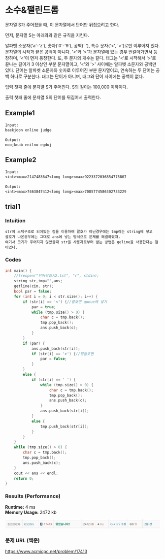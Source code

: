 # 소수&팰린드롬

문자열 S가 주어졌을 때, 이 문자열에서 단어만 뒤집으려고 한다.

먼저, 문자열 S는 아래와과 같은 규칙을 지킨다.

알파벳 소문자('a'-'z'), 숫자('0'-'9'), 공백(' '), 특수 문자('<', '>')로만 이루어져 있다.
문자열의 시작과 끝은 공백이 아니다.
'<'와 '>'가 문자열에 있는 경우 번갈아가면서 등장하며, '<'이 먼저 등장한다. 또, 두 문자의 개수는 같다.
태그는 '<'로 시작해서 '>'로 끝나는 길이가 3 이상인 부분 문자열이고, '<'와 '>' 사이에는 알파벳 소문자와 공백만 있다. 단어는 알파벳 소문자와 숫자로 이루어진 부분 문자열이고, 연속하는 두 단어는 공백 하나로 구분한다. 태그는 단어가 아니며, 태그와 단어 사이에는 공백이 없다.

입력
첫째 줄에 문자열 S가 주어진다. S의 길이는 100,000 이하이다.

출력
첫째 줄에 문자열 S의 단어를 뒤집어서 출력한다.

## Example1

```
Input: 
baekjoon online judge

Output: 
noojkeab enilno egduj
```

## Example2

```
Input: 
<int><max>2147483647<long long><max>9223372036854775807

Output: 
<int><max>7463847412<long long><max>7085774586302733229
```

## trial1
### Intuition
```
str이 스택구조로 되어있는 점을 이용하여 괄호가 아닌경우에는 tmp라는 string에 넣고 
괄호가 나온경우에는 그대로 ans에 넣는 방식으로 문제를 해결하였따.
여기서 크기가 주어지지 않았을때 str을 사용자로부터 받는 방법은 geline을 사용한다는 점이었다.
```
### Codes  
```cpp
int main() {
    //freopen("단어뒤집기2.txt", "r", stdin);
    string str,tmp="",ans;
    getline(cin, str);
    bool par = false;
    for (int i = 0; i < str.size(); i++) {
        if (str[i] == '<') {//괄호면 queue에 넣기
            par = true;
            while (tmp.size() > 0) {
                char c = tmp.back();
                tmp.pop_back();
                ans.push_back(c);
            }
        }
        if (par) {
            ans.push_back(str[i]);
            if (str[i] == '>') {//뒷괄호면
                par = false;
            }
        }
        else {
            if (str[i] == ' ') {
                while (tmp.size() > 0) {
                    char c = tmp.back();
                    tmp.pop_back();
                    ans.push_back(c);
                }
                ans.push_back(str[i]);
            }
            else {
                tmp.push_back(str[i]);
            }
        }
    }
    while (tmp.size() > 0) {
        char c = tmp.back();
        tmp.pop_back();
        ans.push_back(c);
    }
    cout << ans << endl;
    return 0;
}
```
### Results (Performance)  
**Runtime:** 4 ms   
**Memory Usage:**   2472 kb    

<p align="center"> 
<img src="./capture.JPG">
</p>


### 문제 URL (백준)  
https://www.acmicpc.net/problem/17413